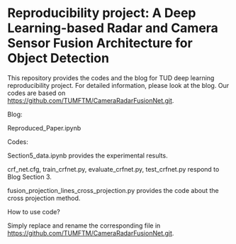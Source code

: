# Reproducibility project: A Deep Learning-based Radar and Camera Sensor Fusion Architecture for Object Detection
This repository provides the codes and the blog for TUD deep learning reproducibility project. For detailed information, please look at the blog. Our codes are based on https://github.com/TUMFTM/CameraRadarFusionNet.git.

Blog: 

  Reproduced_Paper.ipynb

Codes:

  Section5_data.ipynb provides the experimental results.
  
  crf_net.cfg, train_crfnet.py, evaluate_crfnet.py, test_crfnet.py respond to Blog Section 3.
  
  fusion_projection_lines_cross_projection.py provides the code about the cross projection method.


How to use code?

Simply replace and rename the corresponding file in https://github.com/TUMFTM/CameraRadarFusionNet.git.

